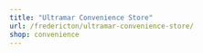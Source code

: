 ```yaml
---
title: "Ultramar Convenience Store"
url: /fredericton/ultramar-convenience-store/
shop: convenience
---
```

